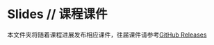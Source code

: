 # Slides // 课程课件

本文件夹将随着课程进展发布相应课件，往届课件请参考[GitHub Releases](https://github.com/osslab-pku/OSSDevelopment/releases)
